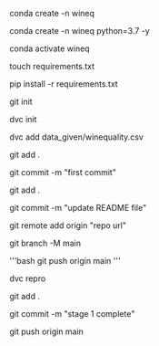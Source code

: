 conda create -n wineq

conda create -n wineq python=3.7 -y

conda activate wineq

touch requirements.txt

pip install -r requirements.txt

git init 

dvc init

dvc add data_given/winequality.csv

git add .

git commit -m "first commit"

git add .

git commit -m "update README file"

git remote add origin "repo url"

git branch -M main

'''bash
git push origin main
'''

dvc repro

git add .

git commit -m "stage 1 complete"

git push origin main

